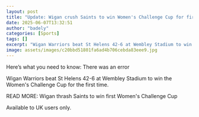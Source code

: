 ```yaml
---
layout: post
title: "Update: Wigan crush Saints to win Women's Challenge Cup for first time"
date: 2025-06-07T13:32:51
author: "badely"
categories: [Sports]
tags: []
excerpt: "Wigan Warriors beat St Helens 42-6 at Wembley Stadium to win the Women's Challenge Cup for the first time."
image: assets/images/c20bbd51801fa6ad4b706cebda83eee9.jpg
---
```


Here’s what you need to know: There was an error

Wigan Warriors beat St Helens 42-6 at Wembley Stadium to win the Women's Challenge Cup for the first time.

READ MORE: Wigan thrash Saints to win first Women's Challenge Cup

Available to UK users only.

